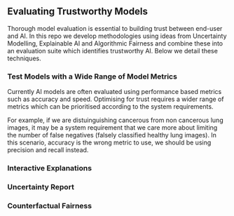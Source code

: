 ## Evaluating Trustworthy Models

Thorough model evaluation is essential to building trust between end-user and AI. In this repo we develop methodologies using ideas from Uncertainty Modelling, Explainable AI and Algorithmic Fairness and 
combine these into an evaluation suite which identifies trustworthy AI. Below we detail these techniques. 

### Test Models with a Wide Range of Model Metrics 

Currently AI models are often evaluated using performance based metrics such as accuracy and speed. 
Optimising for trust requires a wider range of metrics which can be prioritised according to the system requirements. 

For example, if we are distuinguishing cancerous from non cancerous lung images, it may be a system requirement that we care more about limiting the number of false negatives (falsely classified healthy lung images). In 
this scenario, accuracy is the wrong metric to use, we should be using precision and recall instead. 

### Interactive Explanations 

### Uncertainty Report

### Counterfactual Fairness 
